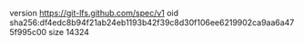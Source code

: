 version https://git-lfs.github.com/spec/v1
oid sha256:df4edc8b94f21ab24eb1193b42f39c8d30f106ee6219902ca9aa6a475f995c00
size 14324
